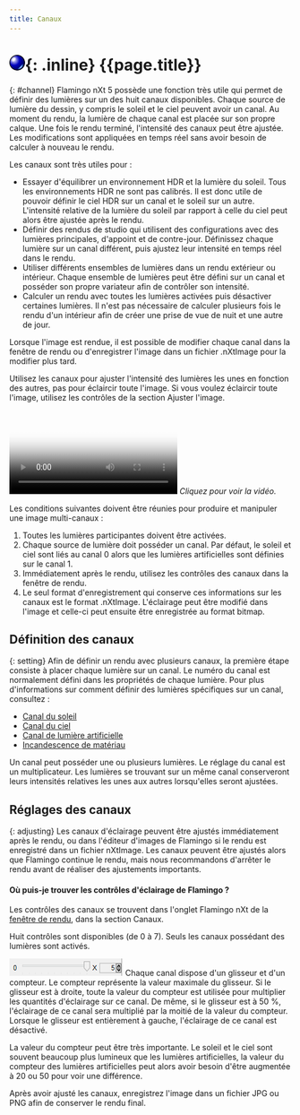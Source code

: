 ```yaml
---
title: Canaux
---
```


# ![images/render.svg](images/render.svg){: .inline} {{page.title}}
{: #channel}
Flamingo nXt 5 possède une fonction très utile qui permet de définir des lumières sur un des huit canaux disponibles. Chaque source de lumière du dessin, y compris le soleil et le ciel peuvent avoir un canal. Au moment du rendu, la lumière de chaque canal est placée sur son propre calque. Une fois le rendu terminé, l'intensité des canaux peut être ajustée.  Les modifications sont appliquées en temps réel sans avoir besoin de calculer à nouveau le rendu.  

Les canaux sont très utiles pour :

 * Essayer d'équilibrer un environnement HDR et la lumière du soleil.  Tous les environnements HDR ne sont pas calibrés.  Il est donc utile de pouvoir définir le ciel HDR sur un canal et le soleil sur un autre.  L'intensité relative de la lumière du soleil par rapport à celle du ciel peut alors être ajustée après le rendu.
 * Définir des rendus de studio qui utilisent des configurations avec des lumières principales, d'appoint et de contre-jour. Définissez chaque lumière sur un canal différent, puis ajustez leur intensité en temps réel dans le rendu.
* Utiliser différents ensembles de lumières dans un rendu extérieur ou intérieur.  Chaque ensemble de lumières peut être défini sur un canal et posséder son propre variateur afin de contrôler son intensité.
 * Calculer un rendu avec toutes les lumières activées puis désactiver certaines lumières. Il n'est pas nécessaire de calculer plusieurs fois le rendu d'un intérieur afin de créer une prise de vue de nuit et une autre de jour.

Lorsque l'image est rendue, il est possible de modifier chaque canal dans la fenêtre de rendu ou d'enregistrer l'image dans un fichier .nXtImage pour la modifier plus tard.

Utilisez les canaux pour ajuster l'intensité des lumières les unes en fonction des autres, pas pour éclaircir toute l'image.  Si vous voulez éclaircir toute l'image, utilisez les contrôles de la section Ajuster l'image.

<video id="channelsvideo" src="images/flamingo-lights-onoff.mp4" poster="images/flamingo-lights-onoff.jpg" controls preload></video>
*Cliquez pour voir la vidéo.*

Les conditions suivantes doivent être réunies pour produire et manipuler une image multi-canaux :

 1. Toutes les lumières participantes doivent être activées.
 2. Chaque source de lumière doit posséder un canal. Par défaut, le soleil et ciel sont liés au canal 0 alors que les lumières artificielles sont définies sur le canal 1.
 3. Immédiatement après le rendu, utilisez les contrôles des canaux dans la fenêtre de rendu.
 3. Le seul format d'enregistrement qui conserve ces informations sur les canaux est le format .nXtImage. L'éclairage peut être modifié dans l'image et celle-ci peut ensuite être enregistrée au format bitmap.

## Définition des canaux 
{: setting}
Afin de définir un rendu avec plusieurs canaux, la première étape consiste à placer chaque lumière sur un canal. Le numéro du canal est normalement défini dans les propriétés de chaque lumière.  Pour plus d'informations sur comment définir des lumières spécifiques sur un canal, consultez :

* [Canal du soleil](sun-and-sky-tabs.html#sun-channel)
* [Canal du ciel](sun-and-sky-tabs.html#sky-channel)
* [Canal de lumière artificielle](lights-tab.html#channel)
* [Incandescence de matériau](documentproperties-flamingo.html#channel)

Un canal peut posséder une ou plusieurs lumières.  Le réglage du canal est un multiplicateur. Les lumières se trouvant sur un même canal conserveront leurs intensités relatives les unes aux autres lorsqu'elles seront ajustées. 

## Réglages des canaux 
{: adjusting}
Les canaux d'éclairage peuvent être ajustés immédiatement après le rendu, ou dans l'éditeur d'images de Flamingo si le rendu est enregistré dans un fichier nXtImage. Les canaux peuvent être ajustés alors que Flamingo continue le rendu, mais nous recommandons d'arrêter le rendu avant de réaliser des ajustements importants. 

#### Où puis-je trouver les contrôles d'éclairage de Flamingo ?
Les contrôles des canaux se trouvent dans l'onglet Flamingo nXt de la [fenêtre de rendu](render-window.html), dans la section Canaux. 

Huit contrôles sont disponibles (de 0 à 7). Seuls les canaux possédant des lumières sont activés. 

![images/channel-slider.png](images/channel-slider.png)
Chaque canal dispose d'un glisseur et d'un compteur. Le compteur représente la valeur maximale du glisseur. Si le glisseur est à droite, toute la valeur du compteur est utilisée pour multiplier les quantités d'éclairage sur ce canal. De même, si le glisseur est à 50 %, l'éclairage de ce canal sera multiplié par la moitié de la valeur du compteur. Lorsque le glisseur est entièrement à gauche, l'éclairage de ce canal est désactivé. 

La valeur du compteur peut être très importante. Le soleil et le ciel sont souvent beaucoup plus lumineux que les lumières artificielles, la valeur du compteur des lumières artificielles peut alors avoir besoin d'être augmentée à 20 ou 50 pour voir une différence. 

Après avoir ajusté les canaux, enregistrez l'image dans un fichier JPG ou PNG afin de conserver le rendu final. 
